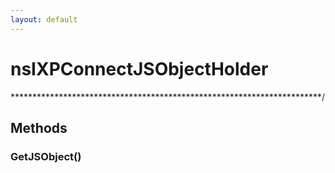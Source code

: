 ```yaml
---
layout: default
---
```


# nsIXPConnectJSObjectHolder #
***********************************************************************/  

## Methods ##

### GetJSObject() ###
